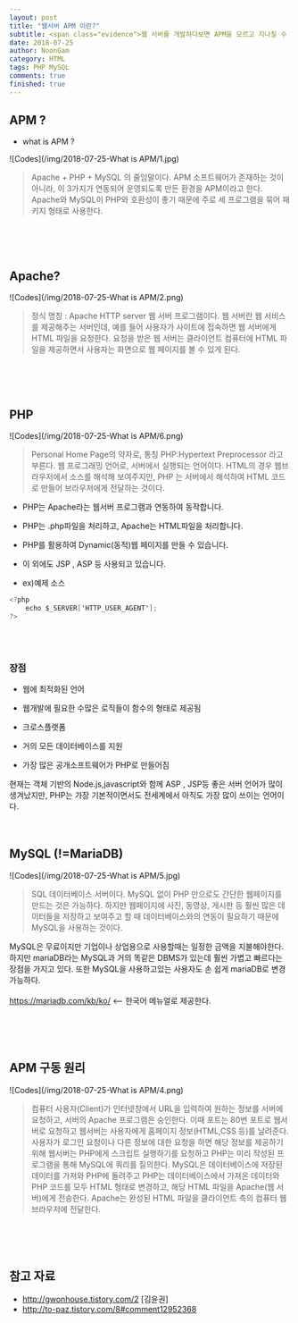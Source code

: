 ```yaml
---
layout: post
title: "웹서버 APM 이란?"
subtitle: <span class="evidence">웹 서버를 개발하다보면 APM을 모르고 지나칠 수 없다.</span>
date: 2018-07-25
author: NoonGam
category: HTML
tags: PHP MySQL
comments: true
finished: true
---
```




## APM ?

- what is APM ? <br>

![Codes](/img/2018-07-25-What is APM/1.jpg)
> Apache + PHP + MySQL 의 줄임말이다. APM 소프트웨어가 존재하는 것이 아니라, 이 3가지가 연동되어 운영되도록 만든 환경을 APM이라고 한다. Apache와 MySQL이 PHP와 호환성이 좋기 때문에 주로 세 프로그램을 묶어 패키지 형태로 사용한다.


<br><br><br>

## Apache?

![Codes](/img/2018-07-25-What is APM/2.png)
> 정식 명칭 : Apache HTTP server
웹 서버 프로그램이다. 웹 서버란 웹 서비스를 제공해주는 서버인데, 예를 들어 사용자가 사이트에 접속하면 웹 서버에게 HTML 파일을 요청한다. 요청을 받은 웹 서버는 클라이언트 컴퓨터에 HTML 파일을 제공하면서 사용자는 화면으로 웹 페이지를 볼 수 있게 된다.

<br><br><br>

## PHP

![Codes](/img/2018-07-25-What is APM/6.png)

> Personal Home Page의 약자로, 통칭 PHP:Hypertext Preprocessor 라고 부른다.
웹 프로그래밍 언어로, 서버에서 실행되는 언어이다. HTML의 경우 웹브라우저에서 소스를 해석해 보여주지만, PHP 는 서버에서 해석하여 HTML 코드로 만들어 브라우저에게 전달하는 것이다.

- PHP는 Apache라는 웹서버 프로그램과 연동하여 동작합니다.

- PHP는 .php파일을 처리하고, Apache는 HTML파일을 처리합니다.

- PHP를 활용하여 Dynamic(동적)웹 페이지를 만들 수 있습니다.

- 이 외에도 JSP , ASP 등 사용되고 있습니다.

- ex)예제 소스
```java
<?php
    echo $_SERVER['HTTP_USER_AGENT'];
?>
```
<br><br>

### 장점

- 웹에 최적화된 언어

- 웹개발에 필요한 수많은 로직들이 함수의 형태로 제공됨

- 크로스플랫폼

- 거의 모든 데이터베이스를 지원

- 가장 많은 공개소프트웨어가 PHP로 만들어짐


현재는 객체 기반의 Node.js,javascript와 함께 ASP , JSP등 좋은 서버 언어가 많이 생겨났지만, PHP는 가장 기본적이면서도 전세계에서 아직도 가장 많이 쓰이는 언어이다. 
<br><br><br>

## MySQL (!=MariaDB)

![Codes](/img/2018-07-25-What is APM/5.jpg)

> SQL 데이터베이스 서버이다. MySQL 없이 PHP 만으로도 간단한 웹페이지를 만드는 것은 가능하다. 하지만 웹페이지에 사진, 동영상, 게시판 등 훨씬 많은 데이터들을 저장하고 보여주고 할 때 데이터베이스와의 연동이 필요하기 때문에 MySQL을 사용하는 것이다.

MySQL은 무료이지만 기업이나 상업용으로 사용할때는 일정한 금액을 지불해야한다. 하지만 mariaDB라는 MySQL과 거의 똑같은 DBMS가 있는데 훨씬 가볍고 빠르다는 장점을 가지고 있다. 또한 MySQL을 사용하고있는 사용자도 손 쉽게 mariaDB로 변경 가능하다.<br><br>
https://mariadb.com/kb/ko/ <-- <a>한국어 메뉴얼로 제공한다.</a>

<br><br><br>

## APM 구동 원리

![Codes](/img/2018-07-25-What is APM/4.png)

> 컴퓨터 사용자(Client)가 인터넷창에서 URL을 입력하여 원하는 정보를 서버에 요청하고, 서버의 Apache 프로그램은 승인한다. 이때 포트는 80번 포트로 웹서버로 요청하고 웹서버는 사용자에게 홈페이지 정보(HTML,CSS 등)를 날려준다.
사용자가 로그인 요청이나 다른 정보에 대한 요청을 하면 해당 정보를 제공하기 위해 웹서버는 PHP에게 스크립트 실행하기를 요청하고 PHP는 미리 작성된 프로그램을 통해 MySQL에 쿼리를 질의한다.
MySQL은 데이터베이스에 저장된 데이터를 가져와 PHP에 돌려주고 PHP는 데이터베이스에서 가져온 데이터와 PHP 코드를 모두 HTML 형태로 변경하고, 해당 HTML 파일을 Apache(웹 서버)에게 전송한다.
Apache는 완성된 HTML 파일을 클라이언트 측의 컴퓨터 웹 브라우저에 전달한다.

<br><br><br>

## 참고 자료

- http://gwonhouse.tistory.com/2 [김윤권]
- http://to-paz.tistory.com/8#comment12952368
